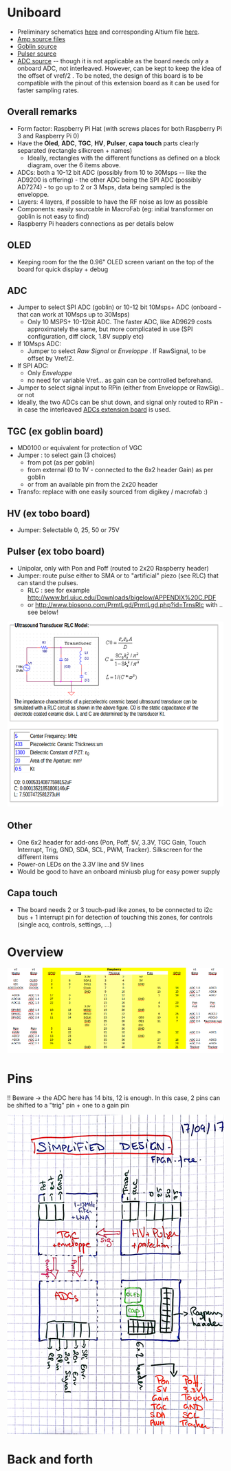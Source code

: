# Uniboard

* Preliminary schematics [here](/include/UniBoard/UB-v1.pdf) and corresponding Altium file [here](/include/UniBoard/UB-v1.zip).
* [Amp source files](/goblin/source/goblin_altium.zip)
* [Goblin source](/goblin/source/Altium/goblin_altium.zip)
* [Pulser source](/retired/alt.tbo/alt.tobo.zip)
* [ADC source](/elmo/source/ADCv2.zip) -- though it is not applicable as the board needs only a onboard ADC, not interleaved. However, can be kept to keep the idea of the offset of vref/2 . To be noted, the design of this board is to be compatible with the pinout of this extension board as it can be used for faster sampling rates.


## Overall remarks

* Form factor: Raspberry Pi Hat (with screws places for both Raspberry Pi 3 and Raspberry Pi 0)
* Have the __Oled__, __ADC__, __TGC__, __HV__, __Pulser__, __capa touch__ parts clearly separated (rectangle silkcreen + names)
  * Ideally, rectangles with the different functions as defined on a block diagram, over the 6 items above.
* ADCs: both a 10-12 bit ADC (possibly from 10 to 30Msps -- like the AD9200 is offering)  - the other ADC being the SPI ADC (possibly AD7274) - to go up to 2 or 3 Msps, data being sampled is the enveloppe.
* Layers: 4 layers, if possible to have the RF noise as low as possible
* Components: easily sourcable in MacroFab (eg: initial transformer on goblin is not easy to find)
* Raspberry Pi headers connections as per details below

## OLED 

* Keeping room for the the 0.96" OLED screen variant on the top of the board for quick display + debug

## ADC
 
* Jumper to select SPI ADC (goblin) or 10-12 bit 10Msps+ ADC (onboard - that can work at 10Msps up to 30Msps)
  * Only 10 MSPS+ 10-12bit ADC. The faster ADC, like AD9629 costs approximately the same, but more complicated in use (SPI configuration, diff clock, 1.8V supply etc)
* If 10Msps ADC:
    * Jumper to select _Raw Signal_ or _Enveloppe_ . If RawSignal, to be offset by Vref/2.
* If SPI ADC:
    * Only _Enveloppe_
    * no need for variable Vref... as gain can be controlled beforehand.
* Jumper to select signal input to RPin (either from Enveloppe or RawSig).. or not 
* Ideally, the two ADCs can be shut down, and signal only routed to RPin - in case the interleaved [ADCs extension board](/elmo/) is used.

## TGC (ex goblin board)

* MD0100 or equivalent for protection of VGC
* Jumper : to select gain (3 choices)
  *  from pot (as per goblin) 
  *  from external (0 to 1V - connected to the 6x2 header Gain) as per goblin
  * or from an available pin from the 2x20 header
* Transfo: replace with one easily sourced from digikey / macrofab :)

## HV (ex tobo board)

* Jumper: Selectable 0, 25, 50 or 75V

## Pulser (ex tobo board)

* Unipolar, only with Pon and Poff (routed to 2x20 Raspberry header)
* Jumper: route pulse either to SMA or to "artificial" piezo   (see RLC) that can stand the pulses.
  * RLC : see for example http://www.brl.uiuc.edu/Downloads/bigelow/APPENDIX%20C.PDF
  * or http://www.biosono.com/PrmtLgd/PrmtLgd.php?id=TrnsRlc with .. see below!

![](/include/UniBoard/piezo.png)

## Other

* One 6x2 header for add-ons (Pon, Poff, 5V, 3.3V, TGC Gain, Touch Interrupt, Trig, GND, SDA, SCL, PWM, Tracker). Silkscreen for the different items
* Power-on LEDs on the 3.3V line and 5V lines
* Would be good to have an onboard miniusb plug for easy power supply

## Capa touch

* The board needs 2 or 3 touch-pad like zones, to be connected to i2c bus + 1 interrupt pin for detection of touching this zones, for controls (single acq, controls, settings, ...)

# Overview

![](/include/images/UniPins.png)


# Pins

!! Beware -> the ADC here has 14 bits, 12 is enough. In this case, 2 pins can be shifted to a "trig" pin + one to a gain pin

![](/include/images/UniDesign.jpg)


# Back and forth


